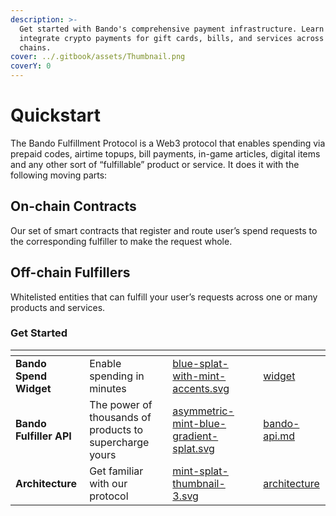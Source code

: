 ```yaml
---
description: >-
  Get started with Bando's comprehensive payment infrastructure. Learn how to
  integrate crypto payments for gift cards, bills, and services across 20+
  chains.
cover: ../.gitbook/assets/Thumbnail.png
coverY: 0
---
```


# Quickstart

The Bando Fulfillment Protocol is a Web3 protocol that enables spending via prepaid codes, airtime topups, bill payments, in-game articles, digital items and any other sort of “fulfillable” product or service. It does it with the following moving parts:

## On-chain Contracts

Our set of smart contracts that register and route user’s spend requests to the corresponding fulfiller to make the request whole.

## Off-chain Fulfillers

Whitelisted entities that can fulfill your user’s requests across one or many products and services.

### Get Started

<table data-view="cards"><thead><tr><th></th><th></th><th data-hidden data-card-cover data-type="files"></th><th data-hidden></th><th data-hidden data-card-target data-type="content-ref"></th></tr></thead><tbody><tr><td><strong>Bando Spend Widget</strong></td><td>Enable spending in minutes</td><td><a href="../.gitbook/assets/blue-splat-with-mint-accents.svg">blue-splat-with-mint-accents.svg</a></td><td></td><td><a href="../widget/">widget</a></td></tr><tr><td><strong>Bando Fulfiller API</strong></td><td>The power of thousands of products to supercharge yours</td><td><a href="../.gitbook/assets/asymmetric-mint-blue-gradient-splat.svg">asymmetric-mint-blue-gradient-splat.svg</a></td><td></td><td><a href="../bando-spending-api/bando-api.md">bando-api.md</a></td></tr><tr><td><strong>Architecture</strong></td><td>Get familiar with our protocol</td><td><a href="../.gitbook/assets/mint-splat-thumbnail-3.svg">mint-splat-thumbnail-3.svg</a></td><td></td><td><a href="architecture/">architecture</a></td></tr></tbody></table>
